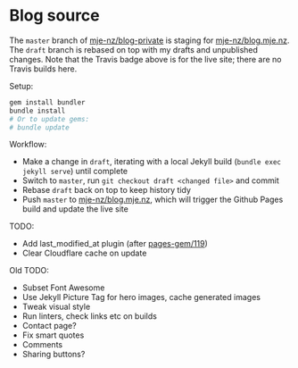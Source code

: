# Blog source

The `master` branch of [mje-nz/blog-private](https://github.com/mje-nz/blog-private) is staging for [mje-nz/blog.mje.nz](https://github.com/mje-nz/blog.mje.nz).
The `draft` branch is rebased on top with my drafts and unpublished changes.
Note that the Travis badge above is for the live site; there are no Travis builds here.

Setup:
```bash
gem install bundler
bundle install
# Or to update gems:
# bundle update
```

Workflow:

* Make a change in `draft`, iterating with a local Jekyll build (`bundle exec jekyll serve`) until complete
* Switch to `master`, run `git checkout draft <changed file>` and commit
* Rebase `draft` back on top to keep history tidy
* Push `master` to [mje-nz/blog.mje.nz](https://github.com/mje-nz/blog.mje.nz), which will trigger the Github Pages build and update the live site

TODO:
* Add last_modified_at plugin (after [pages-gem/119](https://github.com/github/pages-gem/pull/119))
* Clear Cloudflare cache on update

Old TODO:
* Subset Font Awesome
* Use Jekyll Picture Tag for hero images, cache generated images
* Tweak visual style
* Run linters, check links etc on builds
* Contact page?
* Fix smart quotes
* Comments
* Sharing buttons?
